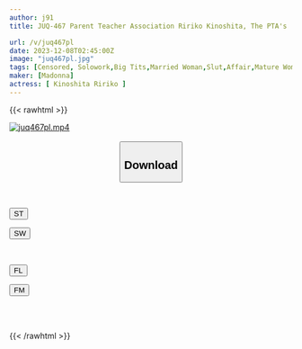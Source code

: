 ```yaml
---
author: j91
title: JUQ-467 Parent Teacher Association Ririko Kinoshita, The PTA's 'little Devil' Wife Who Drives The Parents Of Class 0 And 20 Crazy, Who Has Turned Into A Slut

url: /v/juq467pl
date: 2023-12-08T02:45:00Z
image: "juq467pl.jpg"
tags: [Censored, Solowork,Big Tits,Married Woman,Slut,Affair,Mature Woman	]
maker: [Madonna]
actress: [ Kinoshita Ririko ]
---
```



{{< rawhtml >}}

<div class="video" data-videoid="YVKropylq4Cvgdq">
    <a href="javascript:;">
        <img src="/v/juq467pl/juq467pl.jpg" width="WIDTH" height="HEIGHT" alt="juq467pl.mp4" loading="lazy">
    </a>
</div>

<script type="text/javascript" src="https://j91.asia/asset/on-demand-st.js"></script>

<br>
  <link rel="stylesheet" href="https://j91.asia/asset/bs5.css">
  
  <center>
  <button class="btn btn-primary" type="button" data-bs-toggle="collapse" data-bs-target=".multi-collapse" aria-expanded="false" aria-controls="multiCollapseExample1 multiCollapseExample2"><h2>Download</h2></button></center>
</p>
<div class="row">
  <div class="col">
    <div class="collapse multi-collapse" id="multiCollapseExample1">
      <div class="card card-body">
	      	      <br>
<div class="buttons">  
<p><a href="https://streamtape.to/v/YVKropylq4Cvgdq" target="_blank"><button class="btn-hover color-3"><i class="fa fa-download"></i> ST</button></a></p>
<p><a href="https://flaswish.com/exw75k5ptxoq" target="_blank"><button class="btn-hover color-2"><i class="fa fa-download"></i> SW</button></a></p></div>
    </div>
  </div>
</div>
  <div class="col">
    <div class="collapse multi-collapse" id="multiCollapseExample2">
      <div class="card card-body">
	      <br>
<div class="buttons">
<p><a href="javascript:;" target="_blank"><button class="btn-hover color-9"><i class="fa fa-download"></i> FL</button></a></p>
<p><a href="javascript:;" target="_blank"><button class="btn-hover color-8"><i class="fa fa-download"></i> FM</button></a></p></div>
<br><br>
      </div>
    </div>
  </div>
</div>

{{< /rawhtml >}}